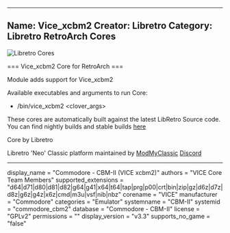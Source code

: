 -----------------------
Name: Vice_xcbm2
Creator: Libretro
Category: Libretro RetroArch Cores
-----------------------
![Libretro Cores](https://modmyclassic.com/wp-content/uploads/2020/06/LibRetroNeoCoresSmall.png)

=== Vice_xcbm2 Core for RetroArch ===

Module adds support for Vice_xcbm2

Available executables and arguments to run Core:
- /bin/vice_xcbm2 <rom> <clover_args>

These cores are automatically built against the latest LibRetro Source code. You can find nightly builds and stable builds [here](https://modmyclassic.com/hmodcores)

Core by Libretro

Libretro 'Neo' Classic platform maintained by [ModMyClassic](https://modmyclassic.com) [Discord](https://modmyclassic.com/discord)

-----------------------

display_name = "Commodore - CBM-II (VICE xcbm2)"
authors = "VICE Core Team Members"
supported_extensions = "d64|d71|d80|d81|d82|g64|g41|x64|t64|tap|prg|p00|crt|bin|zip|gz|d6z|d7z|d8z|g6z|g4z|x6z|cmd|m3u|vsf|nib|nbz"
corename = "VICE"
manufacturer = "Commodore"
categories = "Emulator"
systemname = "CBM-II"
systemid = "commodore_cbm2"
database = "Commodore - CBM-II"
license = "GPLv2"
permissions = ""
display_version = "v3.3"
supports_no_game = "false"
